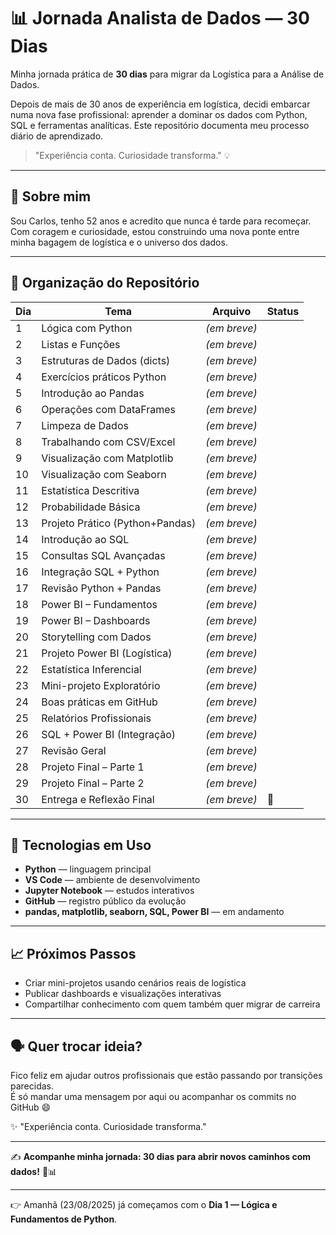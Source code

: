 # 📊 Jornada Analista de Dados — 30 Dias 

Minha jornada prática de **30 dias** para migrar da Logística para a Análise de Dados.  

Depois de mais de 30 anos de experiência em logística, decidi embarcar numa nova fase profissional: aprender a dominar os dados com Python, SQL e ferramentas analíticas. Este repositório documenta meu processo diário de aprendizado.  

> "Experiência conta. Curiosidade transforma." 💡  

---

## 🧭 Sobre mim  
Sou Carlos, tenho 52 anos e acredito que nunca é tarde para recomeçar.  
Com coragem e curiosidade, estou construindo uma nova ponte entre minha bagagem de logística e o universo dos dados.  

---

## 📂 Organização do Repositório  

| Dia | Tema                          | Arquivo                  | Status |
|-----|-------------------------------|--------------------------|--------|
| 1   | Lógica com Python             | _(em breve)_             | |
| 2   | Listas e Funções              | _(em breve)_             | |
| 3   | Estruturas de Dados (dicts)   | _(em breve)_             | |
| 4   | Exercícios práticos Python    | _(em breve)_             | |
| 5   | Introdução ao Pandas          | _(em breve)_             | |
| 6   | Operações com DataFrames      | _(em breve)_             | |
| 7   | Limpeza de Dados              | _(em breve)_             | |
| 8   | Trabalhando com CSV/Excel     | _(em breve)_             | |
| 9   | Visualização com Matplotlib   | _(em breve)_             | |
| 10  | Visualização com Seaborn      | _(em breve)_             | |
| 11  | Estatística Descritiva        | _(em breve)_             | |
| 12  | Probabilidade Básica          | _(em breve)_             | |
| 13  | Projeto Prático (Python+Pandas) | _(em breve)_           | |
| 14  | Introdução ao SQL             | _(em breve)_             | |
| 15  | Consultas SQL Avançadas       | _(em breve)_             | |
| 16  | Integração SQL + Python       | _(em breve)_             | |
| 17  | Revisão Python + Pandas       | _(em breve)_             | |
| 18  | Power BI – Fundamentos        | _(em breve)_             | |
| 19  | Power BI – Dashboards         | _(em breve)_             | |
| 20  | Storytelling com Dados        | _(em breve)_             | |
| 21  | Projeto Power BI (Logística)  | _(em breve)_             | |
| 22  | Estatística Inferencial       | _(em breve)_             | |
| 23  | Mini-projeto Exploratório     | _(em breve)_             | |
| 24  | Boas práticas em GitHub       | _(em breve)_             | |
| 25  | Relatórios Profissionais      | _(em breve)_             | |
| 26  | SQL + Power BI (Integração)   | _(em breve)_             | |
| 27  | Revisão Geral                 | _(em breve)_             | |
| 28  | Projeto Final – Parte 1       | _(em breve)_             | |
| 29  | Projeto Final – Parte 2       | _(em breve)_             | |
| 30  | Entrega e Reflexão Final      | _(em breve)_             | 🎯 |

---

## 🧪 Tecnologias em Uso  
- **Python** — linguagem principal  
- **VS Code** — ambiente de desenvolvimento  
- **Jupyter Notebook** — estudos interativos  
- **GitHub** — registro público da evolução  
- **pandas, matplotlib, seaborn, SQL, Power BI** — em andamento  

---

## 📈 Próximos Passos  
- Criar mini-projetos usando cenários reais de logística  
- Publicar dashboards e visualizações interativas  
- Compartilhar conhecimento com quem também quer migrar de carreira  

---

## 🗣️ Quer trocar ideia?  
Fico feliz em ajudar outros profissionais que estão passando por transições parecidas.  
É só mandar uma mensagem por aqui ou acompanhar os commits no GitHub 😄  

✨ "Experiência conta. Curiosidade transforma."  

---

✍️ **Acompanhe minha jornada: 30 dias para abrir novos caminhos com dados!** 💪📊

---

👉 Amanhã (23/08/2025) já começamos com o **Dia 1 — Lógica e Fundamentos de Python**.
